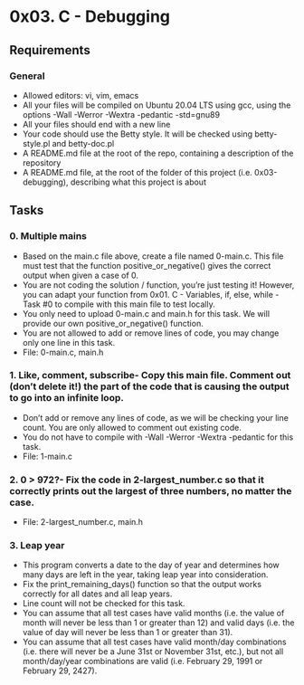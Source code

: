 # 0x03. C - Debugging

## Requirements
### General

- Allowed editors: vi, vim, emacs
- All your files will be compiled on Ubuntu 20.04 LTS using gcc, using the options -Wall -Werror -Wextra -pedantic -std=gnu89
- All your files should end with a new line
- Your code should use the Betty style. It will be checked using betty-style.pl and betty-doc.pl
- A README.md file at the root of the repo, containing a description of the repository
- A README.md file, at the root of the folder of this project (i.e. 0x03-debugging), describing what this project is about

## Tasks

### 0. Multiple mains 
- Based on the main.c file above, create a file named 0-main.c. This file must test that the function positive_or_negative() gives the correct output when given a case of 0.
- You are not coding the solution / function, you’re just testing it! However, you can adapt your function from 0x01. C - Variables, if, else, while - Task #0 to compile with this main file to test locally.
- You only need to upload 0-main.c and main.h for this task. We will provide our own positive_or_negative() function.
- You are not allowed to add or remove lines of code, you may change only one line in this task.
- File: 0-main.c, main.h

### 1. Like, comment, subscribe- Copy this main file. Comment out (don’t delete it!) the part of the code that is causing the output to go into an infinite loop.
- Don’t add or remove any lines of code, as we will be checking your line count. You are only allowed to comment out existing code.
- You do not have to compile with -Wall -Werror -Wextra -pedantic for this task.
- File: 1-main.c

### 2. 0 > 972?- Fix the code in 2-largest_number.c so that it correctly prints out the largest of three numbers, no matter the case.
- File: 2-largest_number.c, main.h

### 3. Leap year
- This program converts a date to the day of year and determines how many days are left in the year, taking leap year into consideration.
- Fix the print_remaining_days() function so that the output works correctly for all dates and all leap years.
- Line count will not be checked for this task.
- You can assume that all test cases have valid months (i.e. the value of month will never be less than 1 or greater than 12) and valid days (i.e. the value of day will never be less than 1 or greater than 31).
- You can assume that all test cases have valid month/day combinations (i.e. there will never be a June 31st or November 31st, etc.), but not all month/day/year combinations are valid (i.e. February 29, 1991 or February 29, 2427).
